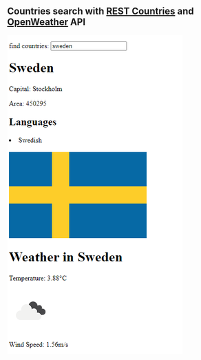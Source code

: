 ## Countries search with [REST Countries](https://restcountries.com/) and [OpenWeather](https://openweathermap.org/) API

![Sweden Example](./Sweden%20Example.png)